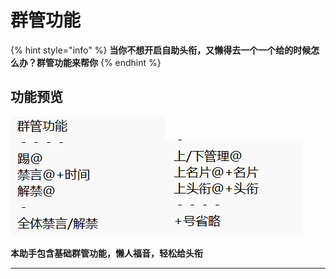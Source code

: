 # 群管功能

{% hint style="info" %}
**当你不想开启自助头衔，又懒得去一个一个给的时候怎么办？群管功能来帮你**
{% endhint %}

## 功能预览

![](<../.gitbook/assets/image (9).png>)![](<../.gitbook/assets/image (10).png>)

**本助手包含基础群管功能，懒人福音，轻松给头衔**

****
